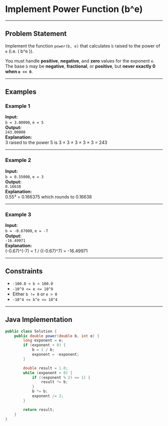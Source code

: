 # Implement Power Function (b^e)

---

## Problem Statement

Implement the function `power(b, e)` that calculates `b` raised to the power of `e` (i.e. \( b^e \)).

You must handle **positive**, **negative**, and **zero** values for the exponent `e`. The base `b` may be **negative**, **fractional**, or **positive**, but **never exactly 0 when `e <= 0`**.

---

## Examples

### Example 1

**Input:**  
`b = 3.00000`, `e = 5`  
**Output:**  
`243.00000`  
**Explanation:**  
3 raised to the power 5 is 3 × 3 × 3 × 3 × 3 = 243

---

### Example 2

**Input:**  
`b = 0.55000`, `e = 3`  
**Output:**  
`0.16638`  
**Explanation:**  
0.55³ = 0.166375 which rounds to 0.16638

---

### Example 3

**Input:**  
`b = -0.67000`, `e = -7`  
**Output:**  
`-16.49971`  
**Explanation:**  
(-0.67)^(-7) = 1 / ((-0.67)^7) = -16.49971

---

## Constraints

- `-100.0 < b < 100.0`
- `-10^9 <= e <= 10^9`
- Either `b != 0` or `e > 0`
- `-10^4 <= b^e <= 10^4`

---

## Java Implementation

```java
public class Solution {
    public double power(double b, int e) {
        long exponent = e;
        if (exponent < 0) {
            b = 1 / b;
            exponent = -exponent;
        }

        double result = 1.0;
        while (exponent > 0) {
            if ((exponent % 2) == 1) {
                result *= b;
            }
            b *= b;
            exponent /= 2;
        }

        return result;
    }
}